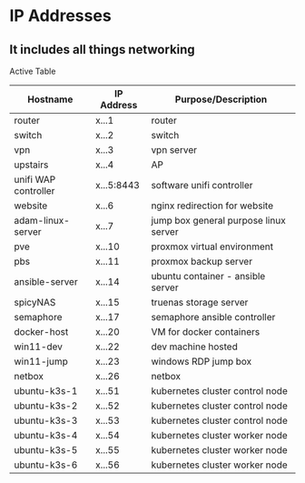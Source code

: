# IP Addresses

## It includes all things networking

Active Table

| Hostname             | IP Address | Purpose/Description                   |
| -------------------- | ---------- | ------------------------------------- |
| router               | x...1      | router                                |
| switch               | x...2      | switch                                |
| vpn                  | x...3      | vpn server                            |
| upstairs             | x...4      | AP                                    |
| unifi WAP controller | x...5:8443 | software unifi controller             |
| website              | x...6      | nginx redirection for website         |
| adam-linux-server    | x...7      | jump box general purpose linux server |
| pve                  | x...10     | proxmox virtual environment           |
| pbs                  | x...11     | proxmox backup server                 |
| ansible-server       | x...14     | ubuntu container - ansible server     |
| spicyNAS             | x...15     | truenas storage server                |
| semaphore            | x...17     | semaphore ansible controller          |
| docker-host          | x...20     | VM for docker containers              |
| win11-dev            | x...22     | dev machine hosted                    |
| win11-jump           | x...23     | windows RDP jump box                  |
| netbox               | x...26     | netbox                                |
| ubuntu-k3s-1         | x...51     | kubernetes cluster control node       |
| ubuntu-k3s-2         | x...52     | kubernetes cluster control node       |
| ubuntu-k3s-3         | x...53     | kubernetes cluster control node       |
| ubuntu-k3s-4         | x...54     | kubernetes cluster worker node        |
| ubuntu-k3s-5         | x...55     | kubernetes cluster worker node        |
| ubuntu-k3s-6         | x...56     | kubernetes cluster worker node        |
